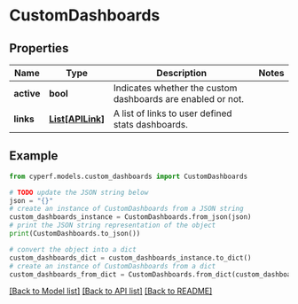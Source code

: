 # CustomDashboards


## Properties

Name | Type | Description | Notes
------------ | ------------- | ------------- | -------------
**active** | **bool** | Indicates whether the custom dashboards are enabled or not. | 
**links** | [**List[APILink]**](APILink.md) | A list of links to user defined stats dashboards. | 

## Example

```python
from cyperf.models.custom_dashboards import CustomDashboards

# TODO update the JSON string below
json = "{}"
# create an instance of CustomDashboards from a JSON string
custom_dashboards_instance = CustomDashboards.from_json(json)
# print the JSON string representation of the object
print(CustomDashboards.to_json())

# convert the object into a dict
custom_dashboards_dict = custom_dashboards_instance.to_dict()
# create an instance of CustomDashboards from a dict
custom_dashboards_from_dict = CustomDashboards.from_dict(custom_dashboards_dict)
```
[[Back to Model list]](../README.md#documentation-for-models) [[Back to API list]](../README.md#documentation-for-api-endpoints) [[Back to README]](../README.md)


